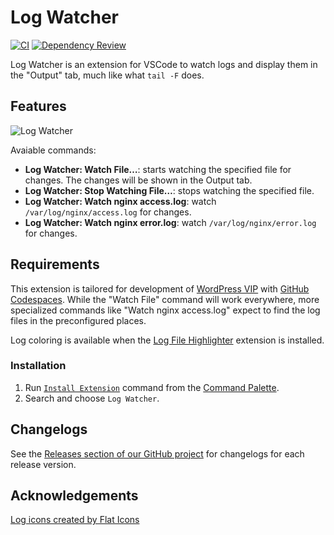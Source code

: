 # Log Watcher

[![CI](https://github.com/Automattic/vscode-logwatcher/actions/workflows/ci.yml/badge.svg)](https://github.com/Automattic/vscode-logwatcher/actions/workflows/ci.yml)
[![Dependency Review](https://github.com/Automattic/vscode-logwatcher/actions/workflows/dependency-review.yml/badge.svg)](https://github.com/Automattic/vscode-logwatcher/actions/workflows/dependency-review.yml)

Log Watcher is an extension for VSCode to watch logs and display them in the "Output" tab, much like what `tail -F` does.

## Features

![Log Watcher](https://github.com/Automattic/vscode-logwatcher/assets/7810770/f3849fa6-09cf-4936-9d26-12a25ca1dd18)

Avaiable commands:
  * **Log Watcher: Watch File…**: starts watching the specified file for changes. The changes will be shown in the Output tab.
  * **Log Watcher: Stop Watching File…**: stops watching the specified file.
  * **Log Watcher: Watch nginx access.log**: watch `/var/log/nginx/access.log` for changes.
  * **Log Watcher: Watch nginx error.log**: watch `/var/log/nginx/error.log` for changes.

## Requirements

This extension is tailored for development of [WordPress VIP](https://docs.wpvip.com/) with [GitHub Codespaces](https://docs.wpvip.com/technical-references/developing-with-github-codespaces/). While the "Watch File" command will work everywhere, more specialized commands like "Watch nginx access.log" expect to find the log files in the preconfigured places.

Log coloring is available when the [Log File Highlighter](https://marketplace.visualstudio.com/items?itemName=emilast.LogFileHighlighter) extension is installed.

### Installation

1. Run [`Install Extension`](https://code.visualstudio.com/docs/editor/extension-gallery#_install-an-extension) command from the [Command Palette](https://code.visualstudio.com/Docs/editor/codebasics#_command-palette).
2. Search and choose `Log Watcher`.

## Changelogs

See the [Releases section of our GitHub project](https://github.com/Automattic/vscode-logwatcher/releases) for changelogs for each release version.

## Acknowledgements

[Log icons created by Flat Icons](https://www.flaticon.com/free-icons/log)
